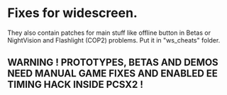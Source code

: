 # Fixes for widescreen.
They also contain patches for main stuff like offline button in Betas or NightVision and Flashlight (COP2) problems.
Put it in "ws_cheats" folder.

## WARNING ! PROTOTYPES, BETAS AND DEMOS NEED MANUAL GAME FIXES AND ENABLED EE TIMING HACK INSIDE PCSX2 !
